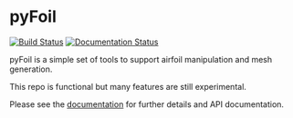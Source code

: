 # pyFoil
[![Build Status](https://dev.azure.com/mdolab/Private/_apis/build/status/mdolab.pyfoil?repoName=mdolab%2Fpyfoil&branchName=master)](https://dev.azure.com/mdolab/Private/_build/latest?definitionId=28&repoName=mdolab%2Fpyfoil&branchName=master)
[![Documentation Status](https://readthedocs.com/projects/mdolab-pyfoil/badge/?version=latest&token=cecc9dced1e15350c0f4fe338b0a533062c234a72ec8a4d433122229362c7525)](https://mdolab-pyfoil.readthedocs-hosted.com/en/latest/?badge=latest)

pyFoil is a simple set of tools to support airfoil manipulation and mesh generation.

This repo is functional but many features are still experimental.


Please see the [documentation](https://mdolab-pyfoil.readthedocs-hosted.com/en/latest/) for further details and API documentation.


